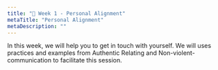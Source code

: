 ```yaml
---
title: "🧑 Week 1 - Personal Alignment"
metaTitle: "Personal Alignment"
metaDescription: ""
---
```

In this week, we will help you to get in touch with yourself. We will uses practices and examples from Authentic Relating and Non-violent-communication to facilitate this session.